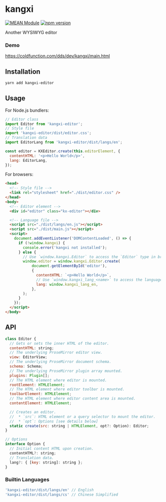 # kangxi

[![MEAN Module](https://img.shields.io/badge/MEAN%20Module-TypeScript-blue.svg?style=flat-square)](https://github.com/mgenware/MEAN-Module)
[![npm version](https://img.shields.io/npm/v/kangxi-editor.svg?style=flat-square)](https://npmjs.com/package/kangxi-editor)

Another WYSIWYG editor

### Demo

https://coldfunction.com/dds/dev/kangxi/main.html

## Installation

```sh
yarn add kangxi-editor
```

## Usage

For Node.js bundlers:

```js
// Editor class
import Editor from 'kangxi-editor';
// Style file
import 'kangxi-editor/dist/editor.css';
// Translation data
import EditorLang from 'kangxi-editor/dist/langs/en';

const editor = KXEditor.create(this.editorElement, {
  contentHTML: '<p>Hello World</p>',
  lang: EditorLang,
});
```

For browsers:

```html
<head>
  <!-- Style file -->
  <link rel="stylesheet" href="./dist/editor.css" />
</head>
<body>
  <!-- Editor element -->
  <div id="editor" class="kx-editor"></div>

  <!-- Language file -->
  <script src="./dist/langs/en.js"></script>
  <script src="./dist/main.js"></script>
  <script>
    document.addEventListener('DOMContentLoaded', () => {
      if (!window.kangxi) {
        console.error('kangxi not installed');
      } else {
        // Use `window.kangxi.Editor` to access the `Editor` type in browser build
        window.editor = window.kangxi.Editor.create(
            document.getElementById('editor'),
            {
              contentHTML: `<p>Hello World</p>`,
              // Use `window.kangxi_lang_<name>` to access the language type in browser build
              lang: window.kangxi_lang_en,
            },
        );
      }
    });
  </script>
</body>
```

## API

```js
class Editor {
  // Gets or sets the inner HTML of the editor.
  contentHTML: string;
  // The underlying ProseMirror editor view.
  view: EditorView;
  // The underlying ProseMirror document schema.
  schema: Schema;
  // The underlying ProseMirror plugin array mounted.
  plugins: Plugin[];
  // The HTML element where editor is mounted.
  rootElement: HTMLElement;
  // The HTML element where editor toolbar is mounted.
  toolbarElement: HTMLElement;
  // The HTML element where editor content area is mounted.
  contentElement: HTMLElement;

  // Creates an editor.
  //  * `src`: HTML element or a query selector to mount the editor.
  //  * `opt`: Options [see details below]
  static create(src: string | HTMLElement, opt?: Option): Editor;
}

// Options
interface Option {
  // Initial content HTML upon creation.
  contentHTML?: string;
  // Translation data.
  lang?: { [key: string]: string };
}
```

### Builtin Languages
```js
'kangxi-editor/dist/langs/en' // English
'kangxi-editor/dist/langs/cs' // Chinese Simplified
```